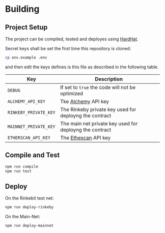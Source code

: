 # Building

## Project Setup
The project can be compiled, tested and deployes using [HardHat](https://hardhat.org/).

Secret keys shall be set the first time this repository is cloned:

```sh
cp env.example .env
```

and then edit the keys defines is this file as described in the following table.

| Key                     | Description |
| ----------------------- | ----------- |
| ``DEBUG``               | If set to ``true`` the code will not be optimized |
| ``ALCHEMY_API_KEY``     | Tke [Alchemy](https://docs.alchemy.com/alchemy/introduction/getting-started) API key        |
| ``RINKEBY_PRIVATE_KEY`` | The Rinkeby private key used for deployng the contract  |
| ``MAINNET_PRIVATE_KEY`` | The main net private key used for deployng the contract |
| ``ETHERSCAN_API_KEY``   | The [Ethescan](https://etherscan.io/apis) API key       |

## Compile and Test

 ```sh
npm run compile
npm run test
```

## Deploy

On the Rinkebit test net:
 ```sh
npm run deploy-rinkeby
```

On the Main-Net:
 ```sh
npm run deploy-mainnet
```
